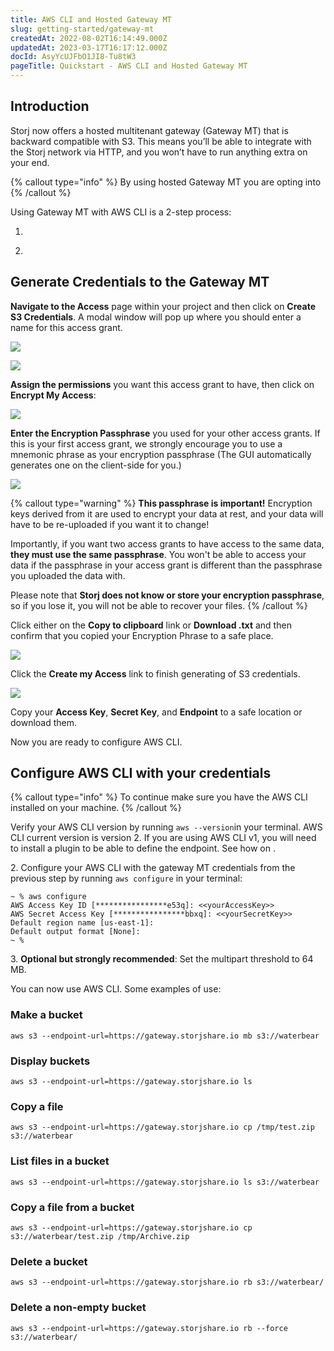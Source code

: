 ```yaml
---
title: AWS CLI and Hosted Gateway MT
slug: getting-started/gateway-mt
createdAt: 2022-08-02T16:14:49.000Z
updatedAt: 2023-03-17T16:17:12.000Z
docId: AsyYcUJFbO1JI8-Tu8tW3
pageTitle: Quickstart - AWS CLI and Hosted Gateway MT
---
```


## Introduction

Storj now offers a hosted multitenant gateway (Gateway MT)  that is backward compatible with S3. This means you’ll be able to integrate with the Storj network via HTTP, and you won’t have to run anything extra on your end.

{% callout type="info"  %} 
By using hosted Gateway MT you are opting into [](docId\:hf2uumViqYvS1oq8TYbeW) &#x20;
{% /callout %}

Using Gateway MT with AWS CLI is a 2-step process:

1.  [](docId\:AsyYcUJFbO1JI8-Tu8tW3)

2.  [](docId\:AsyYcUJFbO1JI8-Tu8tW3)

## Generate Credentials to the Gateway MT

**Navigate to the Access** page within your project and then click on **Create S3 Credentials**. A modal window will pop up where you should enter a name for this access grant.

![](https://archbee-image-uploads.s3.amazonaws.com/kv3plx2xmXcUGcVl4Lttj/5RKA8emw0p4_ATa5USbzJ_qscredmt01.png)

![](https://archbee-image-uploads.s3.amazonaws.com/kv3plx2xmXcUGcVl4Lttj/JTMChfUIPD6gQmGc2e7uR_qscredmt02.png)

**Assign the permissions** you want this access grant to have, then click on **Encrypt My Access**:

![](https://archbee-image-uploads.s3.amazonaws.com/kv3plx2xmXcUGcVl4Lttj/HLTlQ4TBPQLLpr7ZJxetz_qscredmt03.png)

**Enter the Encryption Passphrase** you used for your other access grants. If this is your first access grant, we strongly encourage you to use a mnemonic phrase as your encryption passphrase (The GUI automatically generates one on the client-side for you.)

![](https://archbee-image-uploads.s3.amazonaws.com/kv3plx2xmXcUGcVl4Lttj/Ix5CB6wG-XseeBfJIXy4H_qscredmt04.png)

{% callout type="warning"  %} 
**This passphrase is important!** Encryption keys derived from it are used to encrypt your data at rest, and your data will have to be re-uploaded if you want it to change!

Importantly, if you want two access grants to have access to the same data, **they must use the same passphrase**. You won't be able to access your data if the passphrase in your access grant is different than the passphrase you uploaded the data with.

Please note that **Storj does not know or store your encryption passphrase**, so if you lose it, you will not be able to recover your files.
{% /callout %}

Click either on the **Copy to clipboard** link or **Download .txt** and then confirm that you copied your Encryption Phrase to a safe place.

![](https://archbee-image-uploads.s3.amazonaws.com/kv3plx2xmXcUGcVl4Lttj/HfTli7NU_1A--3mlLWq3M_qscredmt05.png)

Click the **Create my Access** link to finish generating of S3 credentials.

![](https://archbee-image-uploads.s3.amazonaws.com/kv3plx2xmXcUGcVl4Lttj/OUR0GHdpgzJjuZeepEQGX_qscredmt06.png)

Copy your **Access Key**, **Secret Key**, and **Endpoint** to a safe location or download them.

Now you are ready to configure AWS CLI.

## Configure AWS CLI with your credentials

{% callout type="info"  %} 
To continue make sure you have the AWS CLI installed on your machine.&#x20;
{% /callout %}

Verify your AWS CLI version by running `aws --version`in your terminal. AWS CLI current version is version 2. If you are using AWS CLI v1, you will need to install a plugin to be able to define the endpoint. See how on [](docId:20zlQyfMD9gmHJOUPx3jh).

2\. Configure your AWS CLI with the gateway MT credentials from the previous step by running `aws configure` in your terminal:

```Text
~ % aws configure 
AWS Access Key ID [****************e53q]: <<yourAccessKey>>
AWS Secret Access Key [****************bbxq]: <<yourSecretKey>>
Default region name [us-east-1]: 
Default output format [None]: 
~ % 
```

3\.  **Optional but strongly recommended**: Set the multipart threshold to 64 MB.&#x20;

You can now use AWS CLI. Some examples of use:

### Make a bucket

```Text
aws s3 --endpoint-url=https://gateway.storjshare.io mb s3://waterbear
```

### Display buckets

```Text
aws s3 --endpoint-url=https://gateway.storjshare.io ls
```

### Copy a file

```Text
aws s3 --endpoint-url=https://gateway.storjshare.io cp /tmp/test.zip s3://waterbear
```

### List files in a bucket

```Text
aws s3 --endpoint-url=https://gateway.storjshare.io ls s3://waterbear
```

### Copy a file from a bucket

```Text
aws s3 --endpoint-url=https://gateway.storjshare.io cp s3://waterbear/test.zip /tmp/Archive.zip
```

### Delete a bucket

```Text
aws s3 --endpoint-url=https://gateway.storjshare.io rb s3://waterbear/
```

### Delete a non-empty bucket

```Text
aws s3 --endpoint-url=https://gateway.storjshare.io rb --force s3://waterbear/
```

